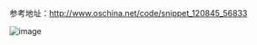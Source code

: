 参考地址：http://www.oschina.net/code/snippet_120845_56833

![image](https://github.com/Monkiki920/SKU/blob/master/sku.gif)
